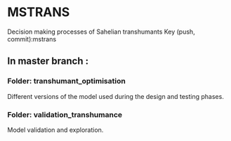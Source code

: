 # MSTRANS
Decision making processes of Sahelian transhumants 
Key (push, commit):mstrans

## In master branch :

### Folder: transhumant_optimisation
Different versions of the model used during the design and testing phases.

### Folder: validation_transhumance
Model validation and exploration.
